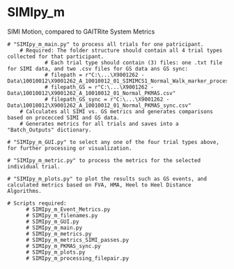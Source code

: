 # SIMIpy_m
SIMI Motion, compared to GAITRite System Metrics


    # "SIMIpy_m_main.py" to process all trials for one patricipant.
        # Required: The folder structure should contain all 4 trial types collected for that participant.
                # Each trial type should contain (3) files: one .txt file for SIMI data, and two .csv files for GS data ans GS sync:
                # filepath = r"C:\...\X9001262 - Data\10010012\X9001262_A_10010012_01_SIMIMCS1_Normal_Walk_marker_processed_7_13_2021.txt"
                # filepath_GS = r"C:\...\X9001262 - Data\10010012\X9001262_A_10010012_01_Normal_PKMAS.csv"
                # filepath_GS_sync = r"C:\...\X9001262 - Data\10010012\X9001262_A_10010012_01_Normal_PKMAS_sync.csv"
        # Calculates all SIMI vs. GS metrics and generates comparisons based on procecced SIMI and GS data.            
        # Generates metrics for all trials and saves into a "Batch_Outputs" dictionary.
  
    # "SIMIpy_m_GUI.py" to select any one of the four trial types above, for further processing or visualization.

    # "SIMIpy_m_metric.py" to process the metrics for the selected individual trial.
          
    # "SIMIpy_m_plots.py" to plot the results such as GS events, and calculated metrics based on FVA, HMA, Heel to Heel Distance Algorithms.

    # Scripts required:
          # SIMIpy_m_Event_Metrics.py
          # SIMIpy_m_filenames.py
          # SIMIpy_m_GUI.py
          # SIMIpy_m_main.py
          # SIMIpy_m_metrics.py
          # SIMIpy_m_metrics_SIMI_passes.py
          # SIMIpy_m_PKMAS_sync.py
          # SIMIpy_m_plots.py
          # SIMIpy_m_processing_filepair.py
  
